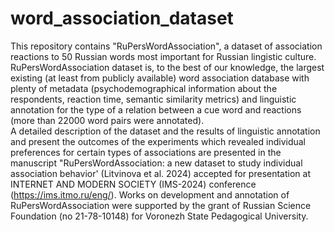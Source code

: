 # word_association_dataset
This repository contains "RuPersWordAssociation", a dataset of  association reactions to 50 Russian words most important for Russian 
lingistic culture. 
RuPersWordAssociation dataset  is, to the best of our knowledge, the largest existing (at least from publicly available) word association database with plenty of metadata (psychodemographical information about the respondents, reaction time, semantic similarity metrics) and linguistic annotation for the type of a relation between a cue word and reactions (more than 22000 word pairs were annotated).  
A detailed description of the dataset and the results of linguistic annotation and present the outcomes of the experiments which revealed
individual preferences for certain types of associations are presented in the manuscript "RuPersWordAssociation: a new dataset to study
individual association behavior' (Litvinova et al. 2024) accepted for presentation at INTERNET AND MODERN SOCIETY (IMS-2024) conference (https://ims.itmo.ru/eng/). 
Works on development and annotation of  RuPersWordAssociation were supported by the grant of Russian Science Foundation (no 21-78-10148) for Voronezh State Pedagogical University.

